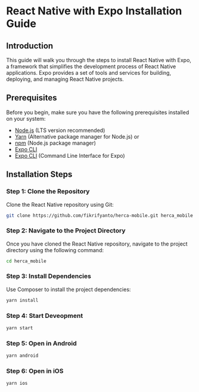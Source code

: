 # React Native with Expo Installation Guide

## Introduction

This guide will walk you through the steps to install React Native with Expo, a framework that simplifies the development process of React Native applications. Expo provides a set of tools and services for building, deploying, and managing React Native projects.

## Prerequisites

Before you begin, make sure you have the following prerequisites installed on your system:

- [Node.js](https://nodejs.org/) (LTS version recommended)
- [Yarn](https://yarnpkg.com/) (Alternative package manager for Node.js) or
- [npm](https://www.npmjs.com/) (Node.js package manager)
- [Expo CLI](https://www.npmjs.com/)
- [Expo CLI](https://docs.expo.dev/get-started/installation/) (Command Line Interface for Expo)

## Installation Steps

### Step 1: Clone the Repository

Clone the React Native repository using Git:

```bash
git clone https://github.com/fikrifyanto/herca-mobile.git herca_mobile
```

### Step 2: Navigate to the Project Directory

Once you have cloned the React Native repository, navigate to the project directory using the following command:

```bash
cd herca_mobile
```

### Step 3: Install Dependencies

Use Composer to install the project dependencies:

```bash
yarn install
```

### Step 4: Start Deveopment

```bash
yarn start
```

### Step 5: Open in Android

```bash
yarn android
```

### Step 6: Open in iOS

```bash
yarn ios
```
